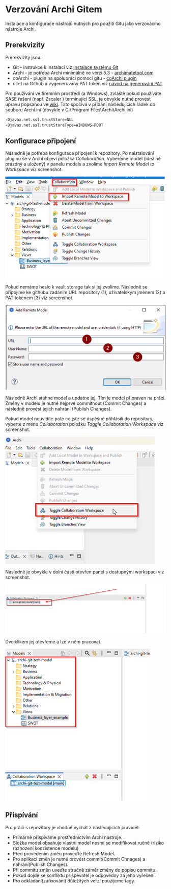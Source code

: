 # Verzování Archi Gitem

Instalace a konfigurace nástrojů nutných pro použití Gitu jako verzovácího nástroje Archi.

## Prerekvizity

Prerekvizity jsou:

* Git - instrukce k instalaci viz [Instalace systému Git](https://git-scm.com/book/cs/v2/%C3%9Avod-Instalace-syst%C3%A9mu-Git)
* Archi - je potřeba Archi minimálně ve verzi 5.3 - [archimatetool.com](https://www.archimatetool.com/)
* coArchi - plugin na spolupráci pomocí gitu - [coArchi plugin](https://www.archimatetool.com/plugins/)
* účet na Github a vygenerovaný PAT token viz [návod na generování PAT](https://docs.github.com/en/authentication/keeping-your-account-and-data-secure/managing-your-personal-access-tokens)

Pro používání ve firemním prostředí (a Windows), zvláště pokud používáte SASE řešení (např. Zscaler ) terminující SSL, je obvykle nutné provést úpravu popsanou ve [wiki](https://github.com/archimatetool/archi-modelrepository-plugin/wiki/Use-SSL-TLS-with-local-or-private-PKI). Tato spočívá v přidání následujících řádek do souboru Archi.ini (obvykle v C:\Program Files\Archi\Archi.ini)

```markdown
-Djavax.net.ssl.trustStore=NUL
-Djavax.net.ssl.trustStoreType=WINDOWS-ROOT
```
  
## Konfigurace připojení

Následně je potřeba konfigurace připojení k repozitory. Po naistalování pluginu se v Archi objeví položka *Collaboration*. Vybereme model (ideálně prázdný a uložený) v panelu models a zvolíme *Import Remote Model to Workspace* viz screenshot.

![Archi-Collaboration](doc/install1.png)

Pokud nemáme heslo k vault storage tak si jej zvolíme. Následně se připojíme ke githubu zadáním URL repository (1), uživatelským jménem (2) a PAT tokenem (3) viz screenshot.

![Archi-Import repo](doc/install2.png)

Následně Archi stáhne model a updatne jej. Tím je model připraven na práci. Změny v modelu je nutné nejprve commitnout (Commit Changes) a následně provést jejich nahrání (Publish Changes).

Pokud model neuvidíte poté co jste se úspěšně přihlásili do repository, vyberte z menu *Collaboration* položku *Toggle Collaboration Workspace* viz screenshot.

![Toggle Collaboration Workspace](doc/install3.png)

Následně je obvykle v dolní části otevřen panel s dostupnými workspaci viz screenshot.

![Collaboration panel](doc/install4.png)

Dvojklikem jej otevřeme a lze v něm pracovat.

![Loaded project](doc/install5.png)

## Přispívání

Pro práci s repozitory je vhodné vychát  z následujících pravidel:

-  Primárně přispíváme prostřednictvím Archi nástroje.
- Složka model obsahuje vlastní model nesmí se modifikovat ručně (riziko rozhození konzistence modelu)
- Před provedením změn proveďte Refresh Model.
- Pro aplikaci změn je nutné provést commit(Commit Chnages) a nahrání(Publish Changes).
- Při commitu změn uveďte stručně záměr změny do popisu commitu.
- Pokud dojde ke konfliktu přispěvatel je odpovědný za jeho vyřešení.
- Pro odkládání(zafixování) důležitých verzí použijeme tagy.  
